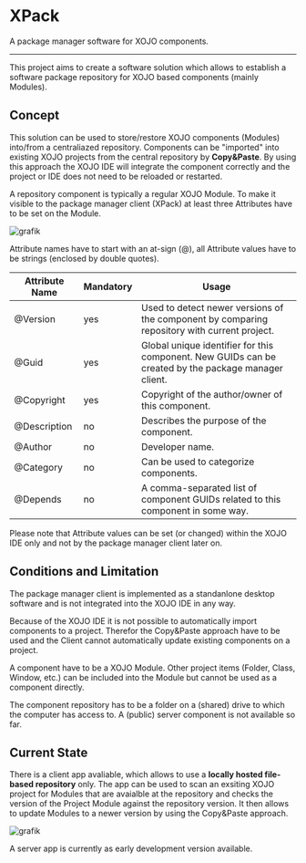 # XPack

A package manager software for XOJO components. 

<hr/>

This project aims to create a software solution which allows to establish a software package repository for XOJO based components (mainly Modules).

## Concept

This solution can be used to store/restore XOJO components (Modules) into/from a centraliazed repository. Components can be "imported" into existing XOJO projects from the central repository by **Copy&Paste**. By using this approach the XOJO IDE will integrate the component correctly and the project or IDE does not need to be reloaded or restarted.

A repository component is typically a regular XOJO Module. To make it visible to the package manager client (XPack) at least three Attributes have to be set on the Module.

![grafik](https://user-images.githubusercontent.com/73022584/199735219-fc5d4a2c-23a1-4ca1-bf44-a60149d2deb4.png)

Attribute names have to start with an at-sign (@), all Attribute values have to be strings (enclosed by double quotes).

| Attribute Name | Mandatory | Usage |
| --- | --- | --- |
| @Version | yes | Used to detect newer versions of the component by comparing repository with current project. |
| @Guid | yes | Global unique identifier for this component. New GUIDs can be created by the package manager client. |
| @Copyright | yes | Copyright of the author/owner of this component. |
| @Description | no | Describes the purpose of the component. |
| @Author | no | Developer name. |
| @Category | no | Can be used to categorize components. |
| @Depends | no | A comma-separated list of component GUIDs related to this component in some way.|


Please note that Attribute values can be set (or changed) within the XOJO IDE only and not by the package manager client later on.

## Conditions and Limitation

The package manager client is implemented as a standanlone desktop software and is not integrated into the XOJO IDE in any way. 

Because of the XOJO IDE it is not possible to automatically import components to a project. Therefor the Copy&Paste approach have to be used and the Client cannot automatically update existing components on a project.

A component have to be a XOJO Module. Other project items (Folder, Class, Window, etc.) can be included into the Module but cannot be used as a component directly.

The component repository has to be a folder on a (shared) drive to which the computer has access to. A (public) server component is not available so far.

## Current State

There is a client app avaliable, which allows to use a **locally hosted file-based repository** only. The app can be used to scan an exsiting XOJO project for Modules that are avaialble at the repository and checks the version of the Project Module against the repository version. It then allows to update Modules to a newer version by using the Copy&Paste approach.

![grafik](https://user-images.githubusercontent.com/73022584/199739505-b2a17389-eac0-47ab-b40a-d94571fdd998.png)



A server app is currently as early development version available.
